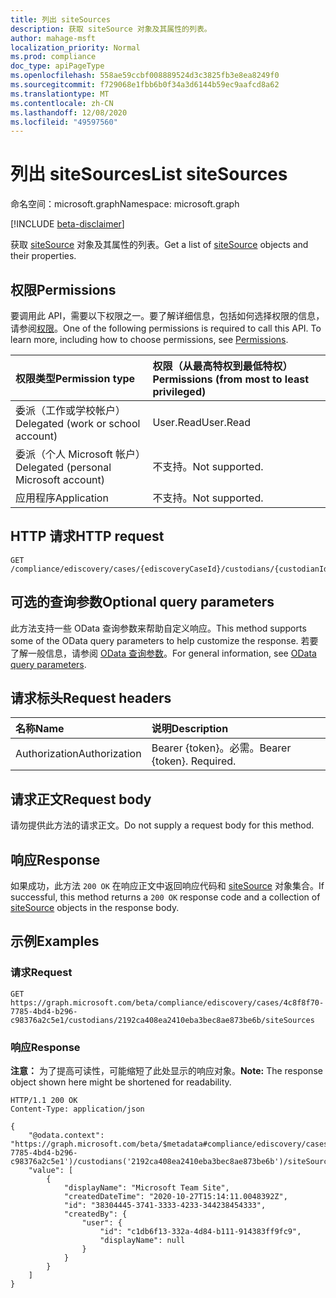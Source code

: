 ```yaml
---
title: 列出 siteSources
description: 获取 siteSource 对象及其属性的列表。
author: mahage-msft
localization_priority: Normal
ms.prod: compliance
doc_type: apiPageType
ms.openlocfilehash: 558ae59ccbf008889524d3c3825fb3e8ea8249f0
ms.sourcegitcommit: f729068e1fbb6b0f34a3d6144b59ec9aafcd8a62
ms.translationtype: MT
ms.contentlocale: zh-CN
ms.lasthandoff: 12/08/2020
ms.locfileid: "49597560"
---
```

# <a name="list-sitesources"></a><span data-ttu-id="04023-103">列出 siteSources</span><span class="sxs-lookup"><span data-stu-id="04023-103">List siteSources</span></span>

<span data-ttu-id="04023-104">命名空间：microsoft.graph</span><span class="sxs-lookup"><span data-stu-id="04023-104">Namespace: microsoft.graph</span></span>

[!INCLUDE [beta-disclaimer](../../includes/beta-disclaimer.md)]

<span data-ttu-id="04023-105">获取 [siteSource](../resources/sitesource.md) 对象及其属性的列表。</span><span class="sxs-lookup"><span data-stu-id="04023-105">Get a list of [siteSource](../resources/sitesource.md) objects and their properties.</span></span>

## <a name="permissions"></a><span data-ttu-id="04023-106">权限</span><span class="sxs-lookup"><span data-stu-id="04023-106">Permissions</span></span>

<span data-ttu-id="04023-p101">要调用此 API，需要以下权限之一。要了解详细信息，包括如何选择权限的信息，请参阅[权限](/graph/permissions-reference)。</span><span class="sxs-lookup"><span data-stu-id="04023-p101">One of the following permissions is required to call this API. To learn more, including how to choose permissions, see [Permissions](/graph/permissions-reference).</span></span>

|<span data-ttu-id="04023-109">权限类型</span><span class="sxs-lookup"><span data-stu-id="04023-109">Permission type</span></span>|<span data-ttu-id="04023-110">权限（从最高特权到最低特权）</span><span class="sxs-lookup"><span data-stu-id="04023-110">Permissions (from most to least privileged)</span></span>|
|:---|:---|
|<span data-ttu-id="04023-111">委派（工作或学校帐户）</span><span class="sxs-lookup"><span data-stu-id="04023-111">Delegated (work or school account)</span></span>|<span data-ttu-id="04023-112">User.Read</span><span class="sxs-lookup"><span data-stu-id="04023-112">User.Read</span></span>|
|<span data-ttu-id="04023-113">委派（个人 Microsoft 帐户）</span><span class="sxs-lookup"><span data-stu-id="04023-113">Delegated (personal Microsoft account)</span></span>|<span data-ttu-id="04023-114">不支持。</span><span class="sxs-lookup"><span data-stu-id="04023-114">Not supported.</span></span>|
|<span data-ttu-id="04023-115">应用程序</span><span class="sxs-lookup"><span data-stu-id="04023-115">Application</span></span>|<span data-ttu-id="04023-116">不支持。</span><span class="sxs-lookup"><span data-stu-id="04023-116">Not supported.</span></span>|

## <a name="http-request"></a><span data-ttu-id="04023-117">HTTP 请求</span><span class="sxs-lookup"><span data-stu-id="04023-117">HTTP request</span></span>

<!-- {
  "blockType": "ignored"
}
-->

``` http
GET /compliance/ediscovery/cases/{ediscoveryCaseId}/custodians/{custodianId}/siteSources
```

## <a name="optional-query-parameters"></a><span data-ttu-id="04023-118">可选的查询参数</span><span class="sxs-lookup"><span data-stu-id="04023-118">Optional query parameters</span></span>

<span data-ttu-id="04023-119">此方法支持一些 OData 查询参数来帮助自定义响应。</span><span class="sxs-lookup"><span data-stu-id="04023-119">This method supports some of the OData query parameters to help customize the response.</span></span> <span data-ttu-id="04023-120">若要了解一般信息，请参阅 [OData 查询参数](/graph/query-parameters)。</span><span class="sxs-lookup"><span data-stu-id="04023-120">For general information, see [OData query parameters](/graph/query-parameters).</span></span>

## <a name="request-headers"></a><span data-ttu-id="04023-121">请求标头</span><span class="sxs-lookup"><span data-stu-id="04023-121">Request headers</span></span>

|<span data-ttu-id="04023-122">名称</span><span class="sxs-lookup"><span data-stu-id="04023-122">Name</span></span>|<span data-ttu-id="04023-123">说明</span><span class="sxs-lookup"><span data-stu-id="04023-123">Description</span></span>|
|:---|:---|
|<span data-ttu-id="04023-124">Authorization</span><span class="sxs-lookup"><span data-stu-id="04023-124">Authorization</span></span>|<span data-ttu-id="04023-p103">Bearer {token}。必需。</span><span class="sxs-lookup"><span data-stu-id="04023-p103">Bearer {token}. Required.</span></span>|

## <a name="request-body"></a><span data-ttu-id="04023-127">请求正文</span><span class="sxs-lookup"><span data-stu-id="04023-127">Request body</span></span>

<span data-ttu-id="04023-128">请勿提供此方法的请求正文。</span><span class="sxs-lookup"><span data-stu-id="04023-128">Do not supply a request body for this method.</span></span>

## <a name="response"></a><span data-ttu-id="04023-129">响应</span><span class="sxs-lookup"><span data-stu-id="04023-129">Response</span></span>

<span data-ttu-id="04023-130">如果成功，此方法 `200 OK` 在响应正文中返回响应代码和 [siteSource](../resources/sitesource.md) 对象集合。</span><span class="sxs-lookup"><span data-stu-id="04023-130">If successful, this method returns a `200 OK` response code and a collection of [siteSource](../resources/sitesource.md) objects in the response body.</span></span>

## <a name="examples"></a><span data-ttu-id="04023-131">示例</span><span class="sxs-lookup"><span data-stu-id="04023-131">Examples</span></span>

### <a name="request"></a><span data-ttu-id="04023-132">请求</span><span class="sxs-lookup"><span data-stu-id="04023-132">Request</span></span>

<!-- {
  "blockType": "request",
  "name": "get_sitesource"
}
-->

``` http
GET https://graph.microsoft.com/beta/compliance/ediscovery/cases/4c8f8f70-7785-4bd4-b296-c98376a2c5e1/custodians/2192ca408ea2410eba3bec8ae873be6b/siteSources
```

### <a name="response"></a><span data-ttu-id="04023-133">响应</span><span class="sxs-lookup"><span data-stu-id="04023-133">Response</span></span>

<span data-ttu-id="04023-134">**注意：** 为了提高可读性，可能缩短了此处显示的响应对象。</span><span class="sxs-lookup"><span data-stu-id="04023-134">**Note:** The response object shown here might be shortened for readability.</span></span>
<!-- {
  "blockType": "response",
  "truncated": true,
  "@odata.type": "Collection(microsoft.graph.siteSource)"
}
-->

``` http
HTTP/1.1 200 OK
Content-Type: application/json

{
    "@odata.context": "https://graph.microsoft.com/beta/$metadata#compliance/ediscovery/cases('4c8f8f70-7785-4bd4-b296-c98376a2c5e1')/custodians('2192ca408ea2410eba3bec8ae873be6b')/siteSources",
    "value": [
        {
            "displayName": "Microsoft Team Site",
            "createdDateTime": "2020-10-27T15:14:11.0048392Z",
            "id": "38304445-3741-3333-4233-344238454333",
            "createdBy": {
                "user": {
                    "id": "c1db6f13-332a-4d84-b111-914383ff9fc9",
                    "displayName": null
                }
            }
        }
    ]
}
```
